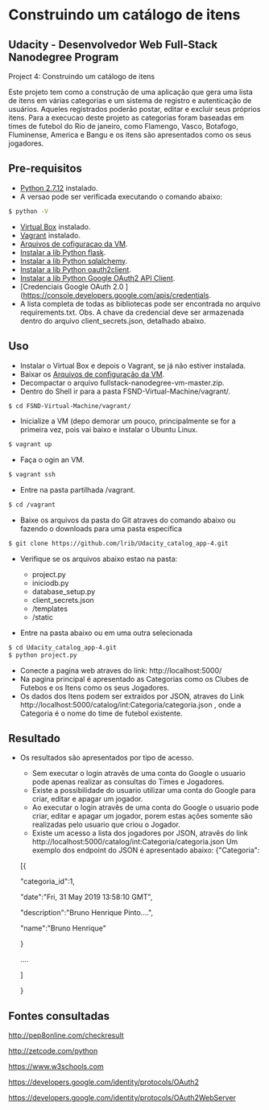 Construindo um catálogo de itens
=================================


Udacity - Desenvolvedor Web Full-Stack Nanodegree Program
---------------------------------------------
Project 4: Construindo um catálogo de itens

Este projeto tem como a construção de uma aplicação que gera uma lista de itens em várias categorias e um sistema de registro e autenticação de usuários. Aqueles registrados poderão postar, editar e excluir seus próprios itens.
Para a execucao deste projeto as categorias foram baseadas em times de futebol do Rio de janeiro, como Flamengo, Vasco, Botafogo, Fluminense, America e Bangu e os itens são apresentados como os seus jogadores.

Pre-requisitos
------------

+ [Python 2.7.12](https://www.python.org/downloads/release/python-2712/) instalado.
+ A versao pode ser verificada executando o comando abaixo:
```bash
$ python -V
```
+ [Virtual Box](https://www.virtualbox.org/wiki/Downloads) instalado.
+ [Vagrant](https://www.vagrantup.com/downloads.html) instalado.
+ [Arquivos de cofiguracao da VM](https://github.com/udacity/fullstack-nanodegree-vm).
+ [Instalar a lib Python flask](http://flask.pocoo.org/docs/1.0/installation/#install-flask).
+ [Instalar a lib Python sqlalchemy](https://pypi.org/project/SQLAlchemy/).
+ [Instalar a lib Python oauth2client](https://pypi.org/project/oauth2client/).
+ [Instalar a lib Python Google OAuth2 API Client](https://developers.google.com/api-client-library/python/apis/oauth2/v1).
+ [Credenciais Google OAuth 2.0 ](https://console.developers.google.com/apis/credentials.
+ A lista completa de todas as bibliotecas pode ser encontrada no arquivo requirements.txt.
Obs. A chave da credencial deve ser armazenada dentro do arquivo client_secrets.json, detalhado abaixo. 

Uso
-----
* Instalar o Virtual Box e depois o Vagrant, se já não estiver instalada.
* Baixar os [Arquivos de configuração da VM](https://github.com/udacity/fullstack-nanodegree-vm).
* Decompactar o arquivo fullstack-nanodegree-vm-master.zip.
* Dentro do Shell ir para a pasta FSND-Virtual-Machine/vagrant/.
```bash
$ cd FSND-Virtual-Machine/vagrant/
```
* Inicialize a VM (depo demorar um pouco, principalmente se for a primeira vez, pois vai baixo e instalar o Ubuntu Linux.
```bash
$ vagrant up
```
* Faça o ogin an VM.
```bash
$ vagrant ssh
```
* Entre na pasta partilhada /vagrant.
```bash
$ cd /vagrant
```
* Baixe os arquivos da pasta do Git atraves do comando abaixo ou fazendo o downloads para uma pasta especifica
```bash
$ git clone https://github.com/lrib/Udacity_catalog_app-4.git
```
* Verifique se os arquivos abaixo estao na pasta:
	* project.py
	* iniciodb.py
	* database_setup.py
	* client_secrets.json
	* /templates
	* /static

* Entre na pasta abaixo ou em uma outra selecionada 
```bash
$ cd Udacity_catalog_app-4.git
$ python project.py
```
* Conecte a pagina web atraves do link: http://localhost:5000/
* Na pagina principal é apresentado as Categorias como os Clubes de Futebos e os Itens como os seus Jogadores. 
* Os dados dos Itens podem ser extraidos por JSON, atraves do Link http://localhost:5000/catalog/int:Categoria/categoria.json , onde a Categoria é o nome do time de futebol existente.

Resultado
---------

* Os resultados são apresentados por tipo de acesso.
  + Sem executar o login atravês de uma conta do Google o usuario pode apenas realizar as consultas do Times e Jogadores.
  + Existe a possibilidade do usuario utilizar uma conta do Google para criar, editar e apagar um jogador.
  + Ao executar o login atravês de uma conta do Google o usuario pode criar, editar e apagar um jogador, porem estas ações somente são realizadas pelo usuario que criou o Jogador.
  + Existe um acesso a lista dos jogadores por JSON, atravês do link http://localhost:5000/catalog/int:Categoria/categoria.json
  Um exemplo dos endpoint do JSON é apresentado abaixo:
  {"Categoria":
  
   [{
   
    "categoria_id":1,
    
    "date":"Fri, 31 May 2019 13:58:10 GMT",
    
    "description":"Bruno Henrique Pinto....",
    
    "name":"Bruno Henrique"
    
     }
     
     ....
     
    ]
    
   }

Fontes consultadas
---------
http://pep8online.com/checkresult

http://zetcode.com/python

https://www.w3schools.com

https://developers.google.com/identity/protocols/OAuth2

https://developers.google.com/identity/protocols/OAuth2WebServer


